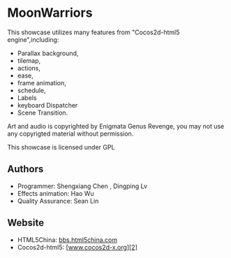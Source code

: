 MoonWarriors
==================

This showcase utilizes many features from "Cocos2d-html5 engine",including:
   * Parallax background,
   * tilemap,
   * actions,
   * ease,
   * frame animation,
   * schedule,
   * Labels
   * keyboard Dispatcher
   * Scene Transition.

Art and audio is copyrighted by Enigmata Genus Revenge,
you may not use any copyrigted material without permission.

This showcase is licensed under GPL

Authors
------------------
   * Programmer: Shengxiang Chen , Dingping Lv
   * Effects animation: Hao Wu
   * Quality Assurance:  Sean Lin

Website
------------------
   * HTML5China: [bbs.html5china.com][1]
   * Cocos2d-html5: [www.cocos2d-x.org][2]

   [1]: http://bbs.html5china.com/forum-cocos2d_html5-1.html "HTML5China"
   [2]: http://www.cocos2d-x.org "Cocos2d-html5"